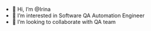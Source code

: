- 👋 Hi, I’m @Irina
- 👀 I’m interested in Software QA Automation Engineer
- 💞️ I’m looking to collaborate with QA team


<!---
IrinaDowney/IrinaDowney is a ✨ special ✨ repository because its `README.md` (this file) appears on your GitHub profile.
You can click the Preview link to take a look at your changes.
--->
